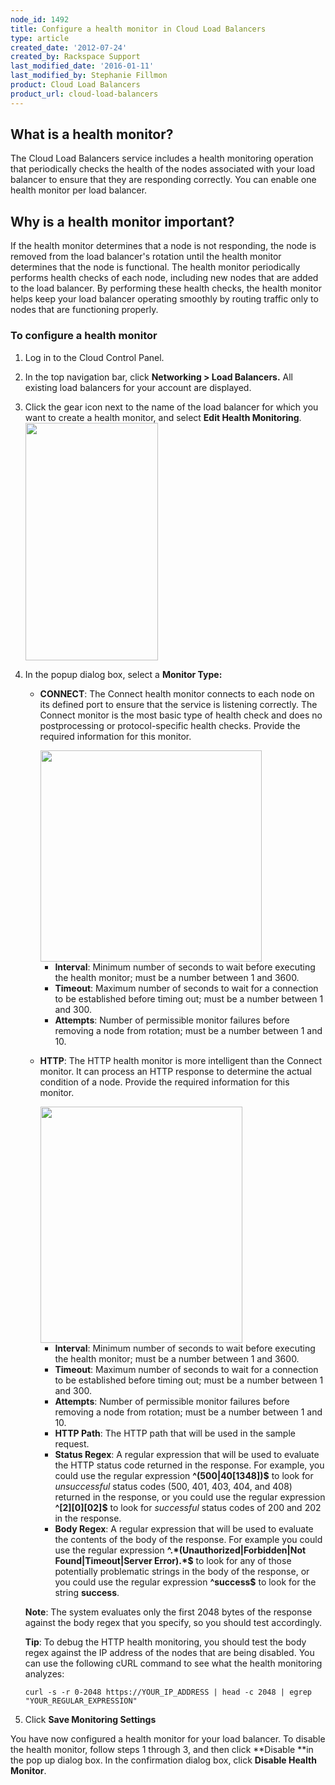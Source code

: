 ```yaml
---
node_id: 1492
title: Configure a health monitor in Cloud Load Balancers
type: article
created_date: '2012-07-24'
created_by: Rackspace Support
last_modified_date: '2016-01-11'
last_modified_by: Stephanie Fillmon
product: Cloud Load Balancers
product_url: cloud-load-balancers
---
```


What is a health monitor?
-------------------------

The Cloud Load Balancers service includes a health monitoring operation
that periodically checks the health of the nodes associated with your
load balancer to ensure that they are responding correctly. You
can enable one health monitor per load balancer.

Why is a health monitor important?
----------------------------------

If the health monitor determines that a node is not responding, the node
is removed from the load balancer's rotation until the health monitor
determines that the node is functional. The health monitor periodically
performs health checks of each node, including new nodes that are added
to the load balancer. By performing these health checks, the health
monitor helps keep your load balancer operating smoothly by routing
traffic only to nodes that are functioning properly.

### To configure a health monitor

1.  Log in to the Cloud Control Panel.
2.  In the top navigation bar, click **Networking &gt; Load
    Balancers.** All existing load balancers for your account
    are displayed.
3.  Click the gear icon next to the name of the load balancer for which
    you want to create a health monitor, and select **Edit Health
    Monitoring**.
    <img src="https://8026b2e3760e2433679c-fffceaebb8c6ee053c935e8915a3fbe7.ssl.cf2.rackcdn.com/field/image/1492-confighealthmon-2_0.png" width="212" height="380" />
4.  In the popup dialog box, select a **Monitor Type:**

    -   **CONNECT**: The Connect health monitor connects to each node on
        its defined port to ensure that the service is
        listening correctly. The Connect monitor is the most basic type
        of health check and does no postprocessing or protocol-specific
        health checks. Provide the required information for this
        monitor.

        <img src="https://8026b2e3760e2433679c-fffceaebb8c6ee053c935e8915a3fbe7.ssl.cf2.rackcdn.com/field/image/1492-confighealthmon-3.png" width="354" height="338" />

        -   **Interval**: Minimum number of seconds to wait before
            executing the health monitor; must be a number between 1
            and 3600.
        -   **Timeout**: Maximum number of seconds to wait for a
            connection to be established before timing out; must be a
            number between 1 and 300.
        -   **Attempts**: Number of permissible monitor failures before
            removing a node from rotation; must be a number between 1
            and 10.
    -   **HTTP**: The HTTP health monitor is more intelligent than the
        Connect monitor. It can process an HTTP response to determine
        the actual condition of a node. Provide the required information
        for this monitor.

        <img src="https://8026b2e3760e2433679c-fffceaebb8c6ee053c935e8915a3fbe7.ssl.cf2.rackcdn.com/field/image/1492-confighealthmon-4.png" width="323" height="378" />

        -   **Interval**: Minimum number of seconds to wait before
            executing the health monitor; must be a number between 1
            and 3600.
        -   **Timeout**: Maximum number of seconds to wait for a
            connection to be established before timing out; must be a
            number between 1 and 300.
        -   **Attempts**: Number of permissible monitor failures before
            removing a node from rotation; must be a number between 1
            and 10.
        -   **HTTP Path**: The HTTP path that will be used in the
            sample request.
        -   **Status Regex**: A regular expression that will be used to
            evaluate the HTTP status code returned in the response. For
            example, you could use the regular expression
            **\^(500|40\[1348\])\$** to look for *unsuccessful* status
            codes (500, 401, 403, 404, and 408) returned in the
            response, or you could use the regular expression
            **\^\[2\]\[0\]\[02\]\$** to look for *successful* status
            codes of 200 and 202 in the response.
        -   **Body Regex**: A regular expression that will be used to
            evaluate the contents of the body of the response. For
            example you could use the regular expression
            **\^.\*(Unauthorized|Forbidden|Not Found|Timeout|Server
            Error).\*\$** to look for any of those potentially
            problematic strings in the body of the response, or you
            could use the regular expression **\^success\$** to look for
            the string **success**.

    **Note**: The system evaluates only the first 2048 bytes of the
    response against the body regex that you specify, so you should test
    accordingly.

    **Tip**: To debug the HTTP health monitoring, you should test the
    body regex against the IP address of the nodes that are being
    disabled.  You can use the following cURL command to see what the
    health monitoring analyzes:

        curl -s -r 0-2048 https://YOUR_IP_ADDRESS | head -c 2048 | egrep "YOUR_REGULAR_EXPRESSION"

5.  Click **Save Monitoring Settings**


You have now configured a health monitor for your load balancer. To
disable the health monitor, follow steps 1 through 3, and then
click **Disable **in the pop up dialog box. In the confirmation dialog
box, click **Disable Health Monitor**.





